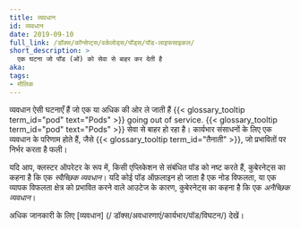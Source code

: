 ```yaml
---
title: व्यवधान
id: व्यवधान
date: 2019-09-10
full_link: /डॉक्स/कॉन्सेप्ट्स/वर्कलोड्स/पॉड्स/पॉड-लाइफसाइकल/
short_description: >
  एक घटना जो पॉड (ओं) को सेवा से बाहर कर देती है
aka:
tags:
- मौलिक
---
```

 व्यवधान ऐसी घटनाएँ हैं जो एक या अधिक की ओर ले जाती हैं
{{< glossary_tooltip term_id="pod" text="Pods" >}} going out of service.
{{< glossary_tooltip term_id="pod" text="Pods" >}} सेवा से बाहर हो रहा है।
कार्यभार संसाधनों के लिए एक व्यवधान के परिणाम होते हैं, जैसे
{{< glossary_tooltip term_id="तैनाती" >}}, जो प्रभावितों पर निर्भर करता है
फली।

<!--अधिक-->

यदि आप, क्लस्टर ऑपरेटर के रूप में, किसी एप्लिकेशन से संबंधित पॉड को नष्ट करते हैं,
कुबेरनेट्स का कहना है कि एक _स्वैच्छिक व्यवधान_। यदि कोई पॉड ऑफ़लाइन हो जाता है
एक नोड विफलता, या एक व्यापक विफलता क्षेत्र को प्रभावित करने वाले आउटेज के कारण,
कुबेरनेट्स का कहना है कि एक _अनैच्छिक व्यवधान_।

अधिक जानकारी के लिए [व्यवधान] (/ डॉक्स/अवधारणाएं/कार्यभार/पॉड/विघटन/) देखें।
